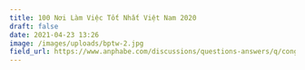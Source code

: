 ```yaml
---
title: 100 Nơi Làm Việc Tốt Nhất Việt Nam 2020
draft: false
date: 2021-04-23 13:26
image: /images/uploads/bptw-2.jpg
field_url: https://www.anphabe.com/discussions/questions-answers/q/cong-bo-100-noi-lam-viec-tot-nhat-viet-nam-2020/34280/answer
---
```

